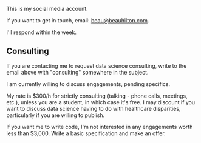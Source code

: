 This is my social media account.

If you want to get in touch, email: <beau@beauhilton.com>.

I'll respond within the week.

## Consulting

If you are contacting me to request data science consulting, 
write to the email above with "consulting" somewhere in the subject.

I am currently willing to discuss engagements, pending specifics.

My rate is $300/h for strictly consulting 
(talking - phone calls, meetings, etc.),
unless you are a student, in which case it's free.
I may discount if you want to discuss data science
having to do with healthcare disparities,
particularly if you are willing to publish.

If you want me to write code,
I'm not interested in any engagements worth less than $3,000.
Write a basic specification and make an offer.
